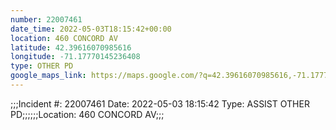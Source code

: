 ```yaml
---
number: 22007461
date_time: 2022-05-03T18:15:42+00:00
location: 460 CONCORD AV
latitude: 42.39616070985616
longitude: -71.17770145236408
type: OTHER PD
google_maps_link: https://maps.google.com/?q=42.39616070985616,-71.17770145236408
---
```


;;;Incident #: 22007461   Date: 2022-05-03 18:15:42   Type: ASSIST OTHER PD;;;;;;Location: 460 CONCORD AV;;;
